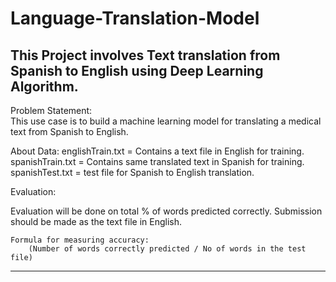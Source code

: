 # Language-Translation-Model
This Project involves Text translation from Spanish to English using Deep Learning Algorithm.
------------------------------------------------------------------------------------------------------------------------------------------
Problem Statement:  
This use case is to build a machine learning model for translating a medical text from Spanish to English.

About Data:
	englishTrain.txt = Contains a text file in English for training. 
spanishTrain.txt = Contains same translated text in Spanish for training. 
spanishTest.txt = test file for Spanish to English translation.  

Evaluation:

Evaluation will be done on total % of words predicted correctly. Submission should be made as the text file in English.

	Formula for measuring accuracy:
		(Number of words correctly predicted / No of words in the test file)



------------------------------------------------------------------------------------------------------------------------------------------
